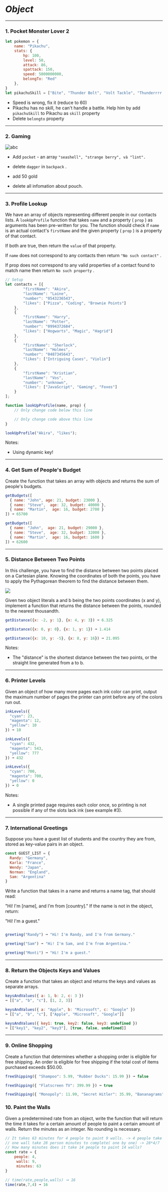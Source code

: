 # **_Object_**

---
### 1. Pocket Monster Lover 2 

``` javascript
let pokemon = {
    name: "Pikachu",
    stats: {
        hp: 100,
        level: 50,
        attack: 86,
        spattack: 150,
        speed: 5000000000,
        belongTo: "Red"
    },
}
let pikachuSkill = ["Bite", "Thunder Bolt", "Volt Tackle", "Thunderrrr!"]
```

* Speed is wrong, fix it (reduce to 60)
* Pikachu has no skill, he can't handle a battle. Help him by add `pikachuSkill` to Pikachu as `skill` property
* Delete `belongto` property

---

### 2. Gaming

![abc](https://github.com/edtechkidsvn/c4ejs-student-book/blob/master/images/object/object_ex.png?raw=true)

* Add `pocket` - an array `"seashell", "strange berry", và "lint".` 

* delete `dagger` in `backpack` .

* add 50 gold

* delete all infomation about pouch.

---

### 3. Profile Lookup

We have an array of objects representing different people in our contacts lists.
A `lookUpProfile` function that takes `name` and a property ( `prop` ) as arguments has been pre-written for you.
The function should check if `name` is an actual contact's `firstName` and the given property ( `prop` ) is a property of that contact.

If both are true, then return the `value` of that property.

If `name` does not correspond to any contacts then return `"No such contact"` .

If prop does not correspond to any valid properties of a contact found to match name then return `No such property` .

``` js
// Setup
let contacts = [{
        "firstName": "Akira",
        "lastName": "Laine",
        "number": "0543236543",
        "likes": ["Pizza", "Coding", "Brownie Points"]
    },
    {
        "firstName": "Harry",
        "lastName": "Potter",
        "number": "0994372684",
        "likes": ["Hogwarts", "Magic", "Hagrid"]
    },
    {
        "firstName": "Sherlock",
        "lastName": "Holmes",
        "number": "0487345643",
        "likes": ["Intriguing Cases", "Violin"]
    },
    {
        "firstName": "Kristian",
        "lastName": "Vos",
        "number": "unknown",
        "likes": ["JavaScript", "Gaming", "Foxes"]
    }
];

function lookUpProfile(name, prop) {
    // Only change code below this line

    // Only change code above this line
}

lookUpProfile("Akira", "likes");
```
Notes:
- Using dynamic key!

---

### 4. Get Sum of People's Budget
Create the function that takes an array with objects and returns the sum of people's budgets.

```js
getBudgets([
  { name: "John", age: 21, budget: 23000 },
  { name: "Steve",  age: 32, budget: 40000 },
  { name: "Martin",  age: 16, budget: 2700 }
]) ➞ 65700

getBudgets([
  { name: "John",  age: 21, budget: 29000 },
  { name: "Steve",  age: 32, budget: 32000 },
  { name: "Martin",  age: 16, budget: 1600 }
]) ➞ 62600
```

---

### 5. Distance Between Two Points
In this challenge, you have to find the distance between two points placed on a Cartesian plane. Knowing the coordinates of both the points, you have to apply the Pythagorean theorem to find the distance between them.

<img src="../../sources/coordinateplane26.png">

Given two object literals a and b being the two points coordinates (x and y), implement a function that returns the distance between the points, rounded to the nearest thousandth.

```js
getDistance({x: -2, y: 1}, {x: 4, y: 3}) ➞ 6.325

getDistance({x: 0, y: 0}, {x: 1, y: 1}) ➞ 1.414

getDistance({x: 10, y: -5}, {x: 8, y: 16}) ➞ 21.095

```

Notes:    
- The "distance" is the shortest distance between the two points, or the straight line generated from a to b.

---

### 6. Printer Levels
Given an object of how many more pages each ink color can print, output the maximum number of pages the printer can print before any of the colors run out.

```js
inkLevels({
  "cyan": 23,
  "magenta": 12,
  "yellow": 10
}) ➞ 10

inkLevels({
  "cyan": 432,
  "magenta": 543,
  "yellow": 777
}) ➞ 432

inkLevels({
  "cyan": 700,
  "magenta": 700,
  "yellow": 0
}) ➞ 0
```

Notes:   
- A single printed page requires each color once, so printing is not possible if any of the slots lack ink (see example #3).

---

### 7. International Greetings
Suppose you have a guest list of students and the country they are from, stored as key-value pairs in an object.
```js
const GUEST_LIST = {
  Randy: "Germany",
  Karla: "France",
  Wendy: "Japan",
  Norman: "England",
  Sam: "Argentina"
}
```
Write a function that takes in a name and returns a name tag, that should read:

"Hi! I'm [name], and I'm from [country]."
If the name is not in the object, return:

"Hi! I'm a guest."
```js

greeting("Randy") ➞ "Hi! I'm Randy, and I'm from Germany."

greeting("Sam") ➞ "Hi! I'm Sam, and I'm from Argentina."

greeting("Monti") ➞ "Hi! I'm a guest."
```

---

### 8. Return the Objects Keys and Values
Create a function that takes an object and returns the keys and values as separate arrays.

```js
keysAndValues({ a: 1, b: 2, c: 3 })
➞ [["a", "b", "c"], [1, 2, 3]]

keysAndValues({ a: "Apple", b: "Microsoft", c: "Google" })
➞ [["a", "b", "c"], ["Apple", "Microsoft", "Google"]]

keysAndValues({ key1: true, key2: false, key3: undefined })
➞ [["key1", "key2", "key3"], [true, false, undefined]]

```

---

### 9. Online Shopping
Create a function that determines whether a shopping order is eligible for free shipping. An order is eligible for free shipping if the total cost of items purchased exceeds $50.00.

```js
freeShipping({ "Shampoo": 5.99, "Rubber Ducks": 15.99 }) ➞ false

freeShipping({ "Flatscreen TV": 399.99 }) ➞ true

freeShipping({ "Monopoly": 11.99, "Secret Hitler": 35.99, "Bananagrams": 13.99 }) ➞ true

```

### 10. Paint the Walls
Given a predetermined rate from an object, write the function that will return the time it takes for a certain amount of people to paint a certain amount of walls. Return the minutes as an integer. No rounding is necessary.


```js
// It takes 63 minutes for 4 people to paint 9 walls. -> 4 people take 7 mins for a wall
// one wall take 28 person minutes to complete( one by one) -> 28*4/7 
// How many minutes does it take 14 people to paint 14 walls?
const rate = {
	people: 4,
	 walls: 9,
	 minutes: 63 
}

// time(rate,people,walls) ➞ 16
time(rate,7,4) ➞ 16
```

